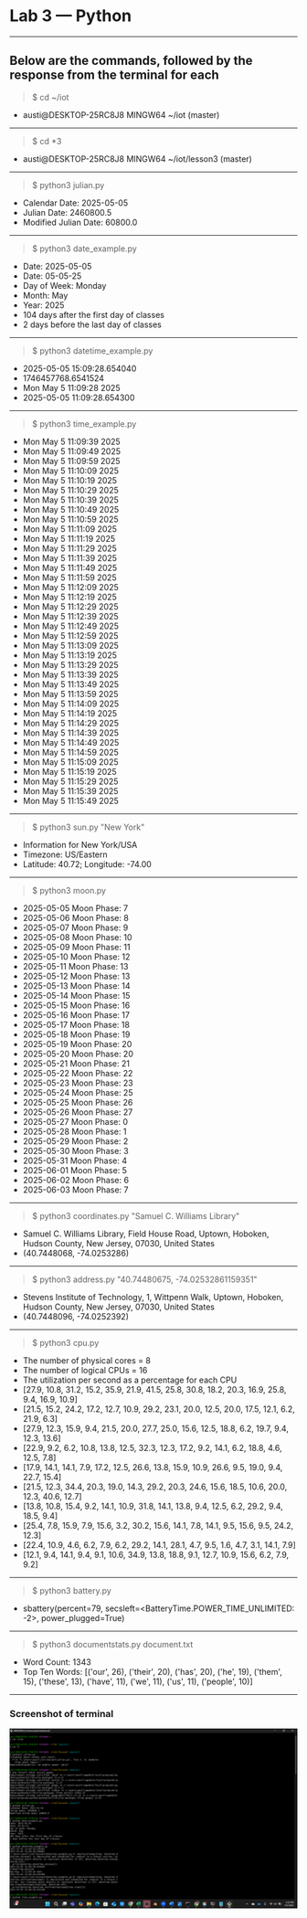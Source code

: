 # Lab 3 — Python
---
## Below are the commands, followed by the response from the terminal for each
> $ cd ~/iot
- austi@DESKTOP-25RC8J8 MINGW64 ~/iot (master)
---
> $ cd *3
- austi@DESKTOP-25RC8J8 MINGW64 ~/iot/lesson3 (master)
---
> $ python3 julian.py
- Calendar Date: 2025-05-05
- Julian Date: 2460800.5
- Modified Julian Date: 60800.0
---
> $ python3 date_example.py
- Date: 2025-05-05
- Date: 05-05-25
- Day of Week: Monday
- Month: May
- Year: 2025
- 104 days after the first day of classes
- 2 days before the last day of classes
---
> $ python3 datetime_example.py
- 2025-05-05 15:09:28.654040
- 1746457768.6541524
- Mon May  5 11:09:28 2025
- 2025-05-05 11:09:28.654300
---
> $ python3 time_example.py
- Mon May  5 11:09:39 2025
- Mon May  5 11:09:49 2025
- Mon May  5 11:09:59 2025
- Mon May  5 11:10:09 2025
- Mon May  5 11:10:19 2025
- Mon May  5 11:10:29 2025
- Mon May  5 11:10:39 2025
- Mon May  5 11:10:49 2025
- Mon May  5 11:10:59 2025
- Mon May  5 11:11:09 2025
- Mon May  5 11:11:19 2025
- Mon May  5 11:11:29 2025
- Mon May  5 11:11:39 2025
- Mon May  5 11:11:49 2025
- Mon May  5 11:11:59 2025
- Mon May  5 11:12:09 2025
- Mon May  5 11:12:19 2025
- Mon May  5 11:12:29 2025
- Mon May  5 11:12:39 2025
- Mon May  5 11:12:49 2025
- Mon May  5 11:12:59 2025
- Mon May  5 11:13:09 2025
- Mon May  5 11:13:19 2025
- Mon May  5 11:13:29 2025
- Mon May  5 11:13:39 2025
- Mon May  5 11:13:49 2025
- Mon May  5 11:13:59 2025
- Mon May  5 11:14:09 2025
- Mon May  5 11:14:19 2025
- Mon May  5 11:14:29 2025
- Mon May  5 11:14:39 2025
- Mon May  5 11:14:49 2025
- Mon May  5 11:14:59 2025
- Mon May  5 11:15:09 2025
- Mon May  5 11:15:19 2025
- Mon May  5 11:15:29 2025
- Mon May  5 11:15:39 2025
- Mon May  5 11:15:49 2025
---
> $ python3 sun.py "New York"
- Information for New York/USA
- Timezone: US/Eastern
- Latitude: 40.72; Longitude: -74.00
---
> $ python3 moon.py
- 2025-05-05 Moon Phase: 7
- 2025-05-06 Moon Phase: 8
- 2025-05-07 Moon Phase: 9
- 2025-05-08 Moon Phase: 10
- 2025-05-09 Moon Phase: 11
- 2025-05-10 Moon Phase: 12
- 2025-05-11 Moon Phase: 13
- 2025-05-12 Moon Phase: 13
- 2025-05-13 Moon Phase: 14
- 2025-05-14 Moon Phase: 15
- 2025-05-15 Moon Phase: 16
- 2025-05-16 Moon Phase: 17
- 2025-05-17 Moon Phase: 18
- 2025-05-18 Moon Phase: 19
- 2025-05-19 Moon Phase: 20
- 2025-05-20 Moon Phase: 20
- 2025-05-21 Moon Phase: 21
- 2025-05-22 Moon Phase: 22
- 2025-05-23 Moon Phase: 23
- 2025-05-24 Moon Phase: 25
- 2025-05-25 Moon Phase: 26
- 2025-05-26 Moon Phase: 27
- 2025-05-27 Moon Phase: 0
- 2025-05-28 Moon Phase: 1
- 2025-05-29 Moon Phase: 2
- 2025-05-30 Moon Phase: 3
- 2025-05-31 Moon Phase: 4
- 2025-06-01 Moon Phase: 5
- 2025-06-02 Moon Phase: 6
- 2025-06-03 Moon Phase: 7
---
> $ python3 coordinates.py "Samuel C. Williams Library"
- Samuel C. Williams Library, Field House Road, Uptown, Hoboken, Hudson County, New Jersey, 07030, United States
- (40.7448068, -74.0253286)
---
> $ python3 address.py "40.74480675, -74.02532861159351"
- Stevens Institute of Technology, 1, Wittpenn Walk, Uptown, Hoboken, Hudson County, New Jersey, 07030, United States
- (40.7448096, -74.0252392)
---
> $ python3 cpu.py
- The number of physical cores =  8
- The number of logical CPUs =  16
- The utilization per second as a percentage for each CPU
- [27.9, 10.8, 31.2, 15.2, 35.9, 21.9, 41.5, 25.8, 30.8, 18.2, 20.3, 16.9, 25.8, 9.4, 16.9, 10.9]
- [21.5, 15.2, 24.2, 17.2, 12.7, 10.9, 29.2, 23.1, 20.0, 12.5, 20.0, 17.5, 12.1, 6.2, 21.9, 6.3]
- [27.9, 12.3, 15.9, 9.4, 21.5, 20.0, 27.7, 25.0, 15.6, 12.5, 18.8, 6.2, 19.7, 9.4, 12.3, 13.6]
- [22.9, 9.2, 6.2, 10.8, 13.8, 12.5, 32.3, 12.3, 17.2, 9.2, 14.1, 6.2, 18.8, 4.6, 12.5, 7.8]
- [17.9, 14.1, 14.1, 7.9, 17.2, 12.5, 26.6, 13.8, 15.9, 10.9, 26.6, 9.5, 19.0, 9.4, 22.7, 15.4]
- [21.5, 12.3, 34.4, 20.3, 19.0, 14.3, 29.2, 20.3, 24.6, 15.6, 18.5, 10.6, 20.0, 12.3, 40.6, 12.7]
- [13.8, 10.8, 15.4, 9.2, 14.1, 10.9, 31.8, 14.1, 13.8, 9.4, 12.5, 6.2, 29.2, 9.4, 18.5, 9.4]
- [25.4, 7.8, 15.9, 7.9, 15.6, 3.2, 30.2, 15.6, 14.1, 7.8, 14.1, 9.5, 15.6, 9.5, 24.2, 12.3]
- [22.4, 10.9, 4.6, 6.2, 7.9, 6.2, 29.2, 14.1, 28.1, 4.7, 9.5, 1.6, 4.7, 3.1, 14.1, 7.9]
- [12.1, 9.4, 14.1, 9.4, 9.1, 10.6, 34.9, 13.8, 18.8, 9.1, 12.7, 10.9, 15.6, 6.2, 7.9, 9.2]
---
> $ python3 battery.py
- sbattery(percent=79, secsleft=<BatteryTime.POWER_TIME_UNLIMITED: -2>, power_plugged=True)
---
> $ python3 documentstats.py document.txt
- Word Count: 1343
- Top Ten Words: [('our', 26), ('their', 20), ('has', 20), ('he', 19), ('them', 15), ('these', 13), ('have', 11), ('we', 11), ('us', 11), ('people', 10)]

---
### Screenshot of terminal
![](https://github.com/AnotherAnotherAustin/repotime/blob/main/Lab3-Terminal.png) 





